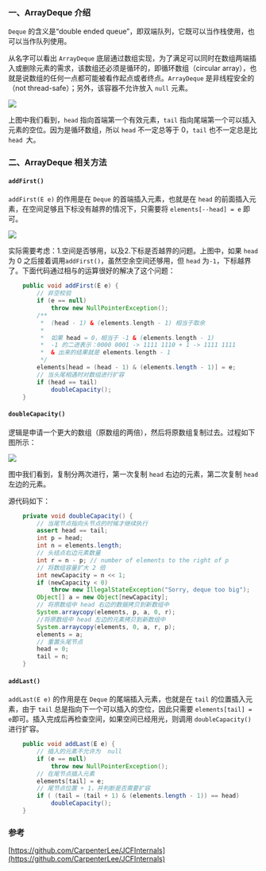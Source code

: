 ### 一、ArrayDeque 介绍

`Deque` 的含义是“double ended queue”，即双端队列，它既可以当作栈使用，也可以当作队列使用。

从名字可以看出 `ArrayDeque` 底层通过数组实现，为了满足可以同时在数组两端插入或删除元素的需求，该数组还必须是循环的，即循环数组（circular array），也就是说数组的任何一点都可能被看作起点或者终点。`ArrayDeque` 是非线程安全的（not thread-safe）；另外，该容器不允许放入 `null` 元素。

![](https://raw.githubusercontent.com/CarpenterLee/JCFInternals/master/PNGFigures/ArrayDeque_base.png)

上图中我们看到，`head` 指向首端第一个有效元素，`tail` 指向尾端第一个可以插入元素的空位。因为是循环数组，所以 `head` 不一定总等于 0，`tail` 也不一定总是比 `head `大。


### 二、ArrayDeque 相关方法

#### `addFirst()`


`addFirst(E e)` 的作用是在 `Deque` 的首端插入元素，也就是在 `head` 的前面插入元素，在空间足够且下标没有越界的情况下，只需要将 `elements[--head] = e` 即可。

![](https://raw.githubusercontent.com/CarpenterLee/JCFInternals/master/PNGFigures/ArrayDeque_addFirst.png)

实际需要考虑：1.空间是否够用，以及2.下标是否越界的问题。上图中，如果 `head` 为 0 之后接着调用`addFirst()`，虽然空余空间还够用，但 `head` 为`-1`，下标越界了。下面代码通过相与的运算很好的解决了这个问题：

``` java
    public void addFirst(E e) {
        // 非空校验
        if (e == null)
            throw new NullPointerException();
        /**
         *  (head - 1) & (elements.length - 1) 相当于取余
         *
         *  如果 head = 0，相当于 -1 & (elements.length - 1)
         *  -1 的二进表示：0000 0001 -> 1111 1110 + 1 -> 1111 1111
         *  & 出来的结果就是 elements.length - 1
         */
        elements[head = (head - 1) & (elements.length - 1)] = e;
        // 当头尾相遇时对数组进行扩容
        if (head == tail)
            doubleCapacity();
    }
```

#### `doubleCapacity()`

逻辑是申请一个更大的数组（原数组的两倍），然后将原数组复制过去。过程如下图所示：

![](https://github.com/CarpenterLee/JCFInternals/raw/master/PNGFigures/ArrayDeque_doubleCapacity.png)

图中我们看到，复制分两次进行，第一次复制 `head` 右边的元素，第二次复制 `head` 左边的元素。

源代码如下：

``` java
    private void doubleCapacity() {
        // 当尾节点指向头节点的时候才继续执行
        assert head == tail;
        int p = head;
        int n = elements.length;
        // 头结点右边元素数量
        int r = n - p; // number of elements to the right of p
        // 将数组容量扩大 2 倍
        int newCapacity = n << 1;
        if (newCapacity < 0)
            throw new IllegalStateException("Sorry, deque too big");
        Object[] a = new Object[newCapacity];
        // 将原数组中 head 右边的数据拷贝到新数组中
        System.arraycopy(elements, p, a, 0, r);
        //将原数组中 head 左边的元素拷贝到新数组中
        System.arraycopy(elements, 0, a, r, p);
        elements = a;
        // 重置头尾节点
        head = 0;
        tail = n;
    }
```

#### `addLast()`

`addLast(E e)` 的作用是在 `Deque` 的尾端插入元素，也就是在 `tail` 的位置插入元素，由于 `tail` 总是指向下一个可以插入的空位，因此只需要 `elements[tail] = e`即可。插入完成后再检查空间，如果空间已经用光，则调用 `doubleCapacity()` 进行扩容。

``` java 
    public void addLast(E e) {
        // 插入的元素不允许为  null
        if (e == null)
            throw new NullPointerException();
        // 在尾节点插入元素
        elements[tail] = e;
        // 尾节点位置 + 1，并判断是否需要扩容
        if ( (tail = (tail + 1) & (elements.length - 1)) == head)
            doubleCapacity();
    }
```

### 参考

[https://github.com/CarpenterLee/JCFInternals](https://github.com/CarpenterLee/JCFInternals)